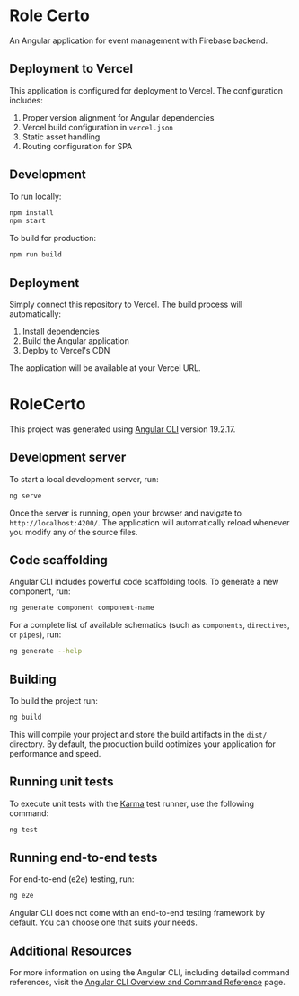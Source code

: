 # Role Certo

An Angular application for event management with Firebase backend.

## Deployment to Vercel

This application is configured for deployment to Vercel. The configuration includes:

1. Proper version alignment for Angular dependencies
2. Vercel build configuration in `vercel.json`
3. Static asset handling
4. Routing configuration for SPA

## Development

To run locally:
```bash
npm install
npm start
```

To build for production:
```bash
npm run build
```

## Deployment

Simply connect this repository to Vercel. The build process will automatically:
1. Install dependencies
2. Build the Angular application
3. Deploy to Vercel's CDN

The application will be available at your Vercel URL.

# RoleCerto

This project was generated using [Angular CLI](https://github.com/angular/angular-cli) version 19.2.17.

## Development server

To start a local development server, run:

```bash
ng serve
```

Once the server is running, open your browser and navigate to `http://localhost:4200/`. The application will automatically reload whenever you modify any of the source files.

## Code scaffolding

Angular CLI includes powerful code scaffolding tools. To generate a new component, run:

```bash
ng generate component component-name
```

For a complete list of available schematics (such as `components`, `directives`, or `pipes`), run:

```bash
ng generate --help
```

## Building

To build the project run:

```bash
ng build
```

This will compile your project and store the build artifacts in the `dist/` directory. By default, the production build optimizes your application for performance and speed.

## Running unit tests

To execute unit tests with the [Karma](https://karma-runner.github.io) test runner, use the following command:

```bash
ng test
```

## Running end-to-end tests

For end-to-end (e2e) testing, run:

```bash
ng e2e
```

Angular CLI does not come with an end-to-end testing framework by default. You can choose one that suits your needs.

## Additional Resources

For more information on using the Angular CLI, including detailed command references, visit the [Angular CLI Overview and Command Reference](https://angular.dev/tools/cli) page.
